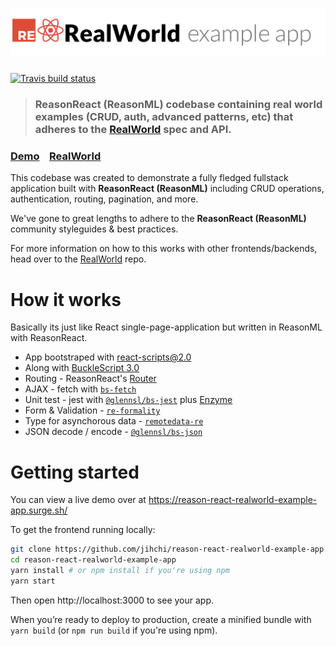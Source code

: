 # ![RealWorld Example App](logo.png)

[![Travis build status](https://travis-ci.org/jihchi/reason-react-realworld-example-app)](https://travis-ci.org/jihchi/reason-react-realworld-example-app)

> ### ReasonReact (ReasonML) codebase containing real world examples (CRUD, auth, advanced patterns, etc) that adheres to the [RealWorld](https://github.com/gothinkster/realworld) spec and API.

### [Demo](https://reason-react-realworld-example-app.surge.sh/)&nbsp;&nbsp;&nbsp;&nbsp;[RealWorld](https://github.com/gothinkster/realworld)

This codebase was created to demonstrate a fully fledged fullstack application built with **ReasonReact (ReasonML)** including CRUD operations, authentication, routing, pagination, and more.

We've gone to great lengths to adhere to the **ReasonReact (ReasonML)** community styleguides & best practices.

For more information on how to this works with other frontends/backends, head over to the [RealWorld](https://github.com/gothinkster/realworld) repo.

# How it works

Basically its just like React single-page-application but written in ReasonML with ReasonReact.

* App bootstraped with [react-scripts@2.0](https://github.com/facebook/create-react-app/issues/3815)
* Along with [BuckleScript 3.0](https://bucklescript.github.io/)
* Routing - ReasonReact's [Router](https://reasonml.github.io/reason-react/docs/en/router.html)
* AJAX - fetch with [`bs-fetch`](https://github.com/reasonml-community/bs-fetch)
* Unit test - jest with [`@glennsl/bs-jest`](https://github.com/glennsl/bs-jest) plus [Enzyme](https://github.com/airbnb/enzyme)
* Form & Validation - [`re-formality`](https://github.com/alexfedoseev/re-formality)
* Type for asynchorous data - [`remotedata-re`](https://github.com/lrosa007/remotedata-re)
* JSON decode / encode - [`@glennsl/bs-json`](https://github.com/glennsl/bs-json)

# Getting started

You can view a live demo over at https://reason-react-realworld-example-app.surge.sh/

To get the frontend running locally:

```bash
git clone https://github.com/jihchi/reason-react-realworld-example-app.git
cd reason-react-realworld-example-app
yarn install # or npm install if you're using npm
yarn start
```

Then open http://localhost:3000 to see your app.

When you’re ready to deploy to production, create a minified bundle with `yarn build` (or `npm run build` if you're using npm).
